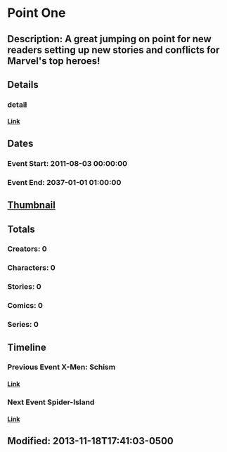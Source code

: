 # Point One
## Description: A great jumping on point for new readers setting up new stories and conflicts for Marvel's top heroes!
## Details
### detail
#### [Link](http://marvel.com/comics/events/304/point_one?utm_campaign=apiRef&utm_source=225578a89fc76f3d20fbffda5d17a88d)
## Dates
### Event Start: 2011-08-03 00:00:00
### Event End: 2037-01-01 01:00:00
## [Thumbnail](http://i.annihil.us/u/prod/marvel/i/mg/8/90/5109a2d41d1dd.jpg)
## Totals
### Creators: 0
### Characters: 0
### Stories: 0
### Comics: 0
### Series: 0
## Timeline
### Previous Event X-Men: Schism
#### [Link](http://gateway.marvel.com/v1/public/events/306)
### Next Event Spider-Island
#### [Link](http://gateway.marvel.com/v1/public/events/305)
## Modified: 2013-11-18T17:41:03-0500